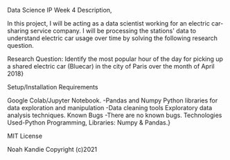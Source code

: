 Data Science IP Week 4
Description,

In this project, I will be acting as a data scientist working for an electric car-sharing service company.
I will be processing the stations' data to understand electric car usage over time by solving the following research question.

Research Question:
Identify the most popular hour of the day for picking up a shared electric car (Bluecar) in the city of Paris over the month of April 2018}

Setup/Installation Requirements

Google Colab/Jupyter Notebook.
-Pandas and Numpy Python libraries for data exploration and manipulation
-Data cleaning tools
Exploratory data analysis techniques.
Known Bugs
-There are no known bugs.
Technologies Used-Python Programming,
Libraries: Numpy & Pandas.}

MIT License

Noah Kandie Copyright (c)2021
